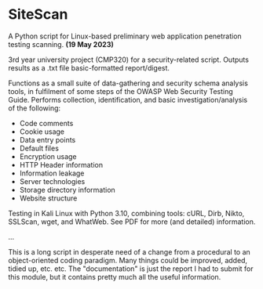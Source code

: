 # SiteScan
A Python script for Linux-based preliminary web application penetration testing scanning. **(19 May 2023)**

3rd year university project (CMP320) for a security-related script. Outputs results as a .txt file basic-formatted report/digest.

Functions as a small suite of data-gathering and security schema analysis tools, in fulfilment of some steps of the OWASP Web Security Testing Guide.
Performs collection, identification, and basic investigation/analysis of the following:

- Code comments
- Cookie usage
- Data entry points
- Default files
- Encryption usage
- HTTP Header information
- Information leakage
- Server technologies
- Storage directory information
- Website structure

Testing in Kali Linux with Python 3.10, combining tools: cURL, Dirb, Nikto, SSLScan, wget, and WhatWeb. See PDF for more (and detailed) information.

...

This is a long script in desperate need of a change from a procedural to an object-oriented coding paradigm. Many things could be improved, added, tidied up, etc. etc. The "documentation" is just the report I had to submit for this module, but it contains pretty much all the useful information.
